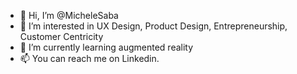 - 👋 Hi, I’m @MicheleSaba
- 👀 I’m interested in UX Design, Product Design, Entrepreneurship, Customer Centricity
- 🌱 I’m currently learning augmented reality
- 📫 You can reach me on Linkedin. 

<!---
MicheleSaba/MicheleSaba is a ✨ special ✨ repository because its `README.md` (this file) appears on your GitHub profile.
You can click the Preview link to take a look at your changes.
--->
